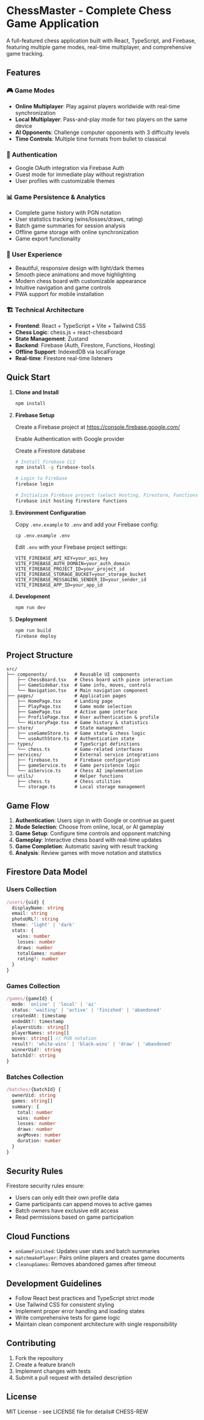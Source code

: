 # ChessMaster - Complete Chess Game Application

A full-featured chess application built with React, TypeScript, and Firebase, featuring multiple game modes, real-time multiplayer, and comprehensive game tracking.

## Features

### 🎮 Game Modes
- **Online Multiplayer**: Play against players worldwide with real-time synchronization
- **Local Multiplayer**: Pass-and-play mode for two players on the same device  
- **AI Opponents**: Challenge computer opponents with 3 difficulty levels
- **Time Controls**: Multiple time formats from bullet to classical

### 🔐 Authentication
- Google OAuth integration via Firebase Auth
- Guest mode for immediate play without registration
- User profiles with customizable themes

### 📊 Game Persistence & Analytics
- Complete game history with PGN notation
- User statistics tracking (wins/losses/draws, rating)
- Batch game summaries for session analysis
- Offline game storage with online synchronization
- Game export functionality

### 🎨 User Experience
- Beautiful, responsive design with light/dark themes
- Smooth piece animations and move highlighting
- Modern chess board with customizable appearance
- Intuitive navigation and game controls
- PWA support for mobile installation

### 🏗️ Technical Architecture
- **Frontend**: React + TypeScript + Vite + Tailwind CSS
- **Chess Logic**: chess.js + react-chessboard
- **State Management**: Zustand
- **Backend**: Firebase (Auth, Firestore, Functions, Hosting)
- **Offline Support**: IndexedDB via localForage
- **Real-time**: Firestore real-time listeners

## Quick Start

1. **Clone and Install**
   ```bash
   npm install
   ```

2. **Firebase Setup**
   
   Create a Firebase project at https://console.firebase.google.com/
   
   Enable Authentication with Google provider
   
   Create a Firestore database
   
   ```bash
   # Install Firebase CLI
   npm install -g firebase-tools
   
   # Login to Firebase
   firebase login
   
   # Initialize Firebase project (select Hosting, Firestore, Functions)
   firebase init hosting firestore functions
   ```

3. **Environment Configuration**
   
   Copy `.env.example` to `.env` and add your Firebase config:
   
   ```env
   cp .env.example .env
   ```
   
   Edit `.env` with your Firebase project settings:
   ```env
   VITE_FIREBASE_API_KEY=your_api_key
   VITE_FIREBASE_AUTH_DOMAIN=your_auth_domain
   VITE_FIREBASE_PROJECT_ID=your_project_id
   VITE_FIREBASE_STORAGE_BUCKET=your_storage_bucket
   VITE_FIREBASE_MESSAGING_SENDER_ID=your_sender_id
   VITE_FIREBASE_APP_ID=your_app_id
   ```

4. **Development**
   ```bash
   npm run dev
   ```

5. **Deployment**
   ```bash
   npm run build
   firebase deploy
   ```

## Project Structure

```
src/
├── components/          # Reusable UI components
│   ├── ChessBoard.tsx   # Chess board with piece interaction
│   ├── GameSidebar.tsx  # Game info, moves, controls
│   └── Navigation.tsx   # Main navigation component
├── pages/               # Application pages
│   ├── HomePage.tsx     # Landing page
│   ├── PlayPage.tsx     # Game mode selection
│   ├── GamePage.tsx     # Active game interface
│   ├── ProfilePage.tsx  # User authentication & profile
│   └── HistoryPage.tsx  # Game history & statistics
├── store/               # State management
│   ├── useGameStore.ts  # Game state & chess logic
│   └── useAuthStore.ts  # Authentication state
├── types/               # TypeScript definitions
│   └── chess.ts         # Game-related interfaces
├── services/            # External service integrations
│   ├── firebase.ts      # Firebase configuration
│   ├── gameService.ts   # Game persistence logic
│   └── aiService.ts     # Chess AI implementation
└── utils/               # Helper functions
    ├── chess.ts         # Chess utilities
    └── storage.ts       # Local storage management
```

## Game Flow

1. **Authentication**: Users sign in with Google or continue as guest
2. **Mode Selection**: Choose from online, local, or AI gameplay
3. **Game Setup**: Configure time controls and opponent matching
4. **Gameplay**: Interactive chess board with real-time updates
5. **Game Completion**: Automatic saving with result tracking
6. **Analysis**: Review games with move notation and statistics

## Firestore Data Model

### Users Collection
```typescript
/users/{uid} {
  displayName: string
  email: string
  photoURL?: string
  theme: 'light' | 'dark'
  stats: {
    wins: number
    losses: number
    draws: number
    totalGames: number
    rating?: number
  }
}
```

### Games Collection  
```typescript
/games/{gameId} {
  mode: 'online' | 'local' | 'ai'
  status: 'waiting' | 'active' | 'finished' | 'abandoned'
  createdAt: timestamp
  endedAt?: timestamp
  playersUids: string[]
  playerNames: string[]
  moves: string[] // PGN notation
  result?: 'white-wins' | 'black-wins' | 'draw' | 'abandoned'
  winnerUid?: string
  batchId?: string
}
```

### Batches Collection
```typescript
/batches/{batchId} {
  ownerUid: string
  games: string[]
  summary: {
    total: number
    wins: number
    losses: number
    draws: number
    avgMoves: number
    duration: number
  }
}
```

## Security Rules

Firestore security rules ensure:
- Users can only edit their own profile data
- Game participants can append moves to active games
- Batch owners have exclusive edit access
- Read permissions based on game participation

## Cloud Functions

- `onGameFinished`: Updates user stats and batch summaries
- `matchmakePlayer`: Pairs online players and creates game documents
- `cleanupGames`: Removes abandoned games after timeout

## Development Guidelines

- Follow React best practices and TypeScript strict mode
- Use Tailwind CSS for consistent styling
- Implement proper error handling and loading states  
- Write comprehensive tests for game logic
- Maintain clean component architecture with single responsibility

## Contributing

1. Fork the repository
2. Create a feature branch
3. Implement changes with tests
4. Submit a pull request with detailed description

## License

MIT License - see LICENSE file for details#   C H E S S - R E W  
 